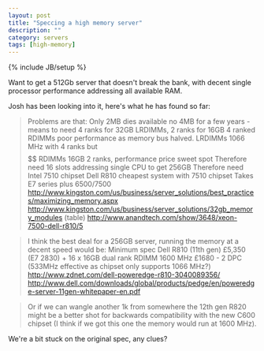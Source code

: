 ```yaml
---
layout: post
title: "Speccing a high memory server"
description: ""
category: servers
tags: [high-memory]
---
```

{% include JB/setup %}

Want to get a 512Gb server that doesn't break the bank, with decent single processor performance addressing all available RAM. 

Josh has been looking into it, here's what he has found so far:

> Problems are that:
> Only 2MB dies available no 4MB for a few years - means to need 4 ranks for 32GB LRDIMMs, 2 ranks for 16GB
> 4 ranked RDIMMs poor performance as memory bus halved.
> LRDIMMs 1066 MHz with 4 ranks but $$$$$$
> RDIMMs 16GB 2 ranks, performance price sweet spot
> Therefore need 16 slots addressing single CPU to get 256GB
> Therefore need Intel 7510 chipset
> Dell R810 cheapest system with 7510 chipset
> Takes E7 series plus 6500/7500
> <http://www.kingston.com/us/business/server_solutions/best_practices/maximizing_memory.aspx>
> <http://www.kingston.com/us/business/server_solutions/32gb_memory_modules> (table)
> <http://www.anandtech.com/show/3648/xeon-7500-dell-r810/5>

> I think the best deal for a 256GB server, running the memory at a decent speed would be:
> Minimum spec Dell R810 (11th gen) £5,350 (E7 2830) + 16 x 16GB dual rank RDIMM 1600 MHz £1680 - 2 DPC (533MHz effective as chipset only supports 1066 MHz?)
> <http://www.zdnet.com/dell-poweredge-r810-3040089356/>
> <http://www.dell.com/downloads/global/products/pedge/en/poweredge-server-11gen-whitepaper-en.pdf>

> Or if we can wangle another 1k from somewhere the 12th gen R820 might be a better shot for backwards compatibility with the new C600 chipset (I think if we got this one the memory would run at 1600 MHz).


We're a bit stuck on the original spec, any clues?

